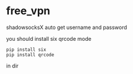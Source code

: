 # free_vpn
shadowsocksX auto get username and  password


you should install six qrcode mode

    pip install six
    pip install qrcode


in dir

